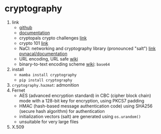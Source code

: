 # cryptography

1. link
   * [github](https://github.com/pyca/cryptography)
   * [documentation](https://cryptography.io/en/latest/)
   * cryptopals crypto challenges [link](https://cryptopals.com/)
   * crypto 101 [link](https://www.crypto101.io/)
   * NaCl: networking and cryptography library (pronounced "salt") [link](https://nacl.cr.yp.to/) [pynacal/documentation](https://pynacl.readthedocs.io/en/latest/)
   * URL encoding, URL safe [wiki](https://en.wikipedia.org/wiki/URL_encoding)
   * binary-to-text encoding scheme [wiki](https://en.wikipedia.org/wiki/Binary-to-text_encoding): `base64`
2. install
   * `mamba install cryptography`
   * `pip install cryptography`
3. `cryptography.hazmat`: admonition
4. Fernet
   * AES (advanced encryption standard) in CBC (cipher block chain) mode with a 128-bit key for encryption, using PKCS7 padding
   * HMAC (hash-based message authentication code) using SHA256 (secure hash algorithm) for authentication
   * initialization vectors (salt) are generated using `os.urandom()`
   * unsuitable for very large files
5. X.509
